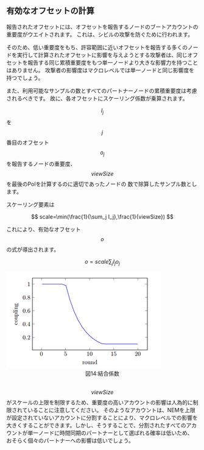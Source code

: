## 有効なオフセットの計算 

報告されたオフセットには、オフセットを報告するノードのブートアカウントの重要度がウエイトされます。
これは、シビルの攻撃を防ぐために行われます。

そのため、低い重要度をもち、許容範囲に近いオフセットを報告する多くのノードを実行して計算されたオフセットに影響を与えようとする攻撃者は、同じオフセットを報告する同じ累積重要度をもつ単一ノードより大きな影響力を持つことはありません。
攻撃者の影響度はマクロレベルでは単一ノードと同じ影響度を持つでしょう。

また、利用可能なサンプルの数とすべてのパートナーノードの累積重要度は考慮されるべきです。
故に、各オフセットにスケーリング係数が乗算されます。

$$I_j$$を$$j$$番目のオフセット$$o_j$$を報告するノードの重要度、$$viewSize$$を最後のPoIを計算するのに適切であったノードの
数で除算したサンプル数とします。

スケーリング要素は

$$
scale=\min(\frac{1}{\sum_j I_j},\frac{1}{viewSize})
$$

これにより、有効なオフセット$$o$$の式が導出されます。

$$
o=scale \sum_j I_j o_j
$$


<img src="/images/Figure14.png">
<center>図14:結合係数</center>
<br>

$$viewSize$$がスケールの上限を制限するため、重要度の高いアカウントの影響は人為的に制限されていることに注意してください。
そのようなアカウントは、NEMを上限が設定されていないアカウントに分割することにより、マクロレベルでの影響を大きくすることができます。しかし、そうすることで、分割されたすべてのアカウントが単一ノードに時間同期のパートナーとして選ばれる確率は低いため、
おそらく個々のパートナーへの影響は低いでしょう。



